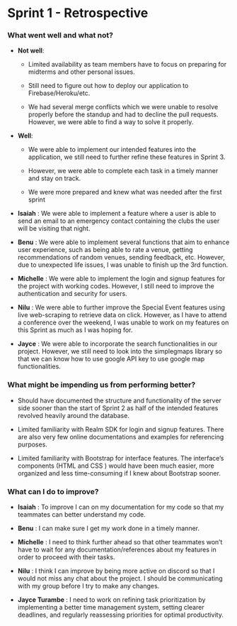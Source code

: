 # Sprint 1 - Retrospective

### What went well and what not? 

* __Not well__: 
    * Limited availability as team members have to focus on preparing for midterms and other personal issues. 
    * Still need to figure out how to deploy our application to Firebase/Heroku/etc.

    * We had several merge conflicts which we were unable to resolve properly before the standup and had to decline the pull requests. However, we were able to find a way to solve it properly.

* __Well__: 
    * We were able to implement our intended features into the application, we still need to further refine these features in Sprint 3. 

    * However, we were able to complete each task in a timely manner and stay on track.

    * We were more prepared and knew what was needed after the first sprint


* __Isaiah__ : We were able to implement a feature where a user is able to send an email to an emergency contact containing the clubs the user will be visiting that night.

* __Benu__ : We were able to implement several functions that aim to enhance user experience, such as being able to rate a venue, getting recommendations of random venues, sending feedback, etc. However, due to unexpected life issues, I was unable to finish up the 3rd function.

* __Michelle__ : We were able to implement the login and signup features for the project with working codes. However, I still need to improve the authentication and security for users.

* __Nilu__ : We were able to further improve the Special Event features using live web-scraping to retrieve data on click. However, as I have to attend a conference over the weekend, I was unable to work on my features on this Sprint as much as I was hoping for.

* __Jayce__ : We were able to incorporate the search functionalities in our project. However, we still need to look into the simplegmaps library so that we can know how to use google API key to use google map functionalities.


### What might be impending us from performing better? 

* Should have documented the structure and functionality of the server side sooner than the start of Sprint 2 as half of the intended features revolved heavily around the database.

* Limited familiarity with Realm SDK for login and signup features. There are also very few online documentations and examples for referencing purposes.

* Limited familiarity with Bootstrap for interface features. The interface’s components (HTML and CSS ) would have been much easier, more organized and less time-consuming if I knew about Bootstrap sooner.


### What can I do to improve?

* __Isaiah__ : To improve I can on my documentation for my code so that my teammates can better understand my code.

* __Benu__ :  I can make sure I get my work done in a timely manner.

* __Michelle__ : I  need to think further ahead so that other teammates won’t have to wait for any documentation/references about my features in order to proceed with their tasks. 

* __Nilu__ : I think I can improve by being more active on discord so that I would not miss any chat about the project. I should be communicating with my group before I try to make any changes.  

* __Jayce Turambe__ : I need to work on refining task prioritization by implementing a better time management system, setting clearer deadlines, and regularly reassessing priorities for optimal productivity.